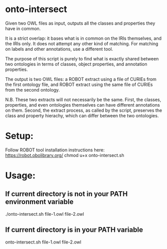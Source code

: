 # onto-intersect
Given two OWL files as input, outputs all the classes and properties they have in common.

It is a strict overlap: it bases what is in common on the IRIs themselves, and the IRIs only. It does not attempt any other kind of matching. For matching on labels and other annotations, use a different tool.

The purpose of this script is purely to find what is exactly shared between two ontologies in terms of classes, object properties, and annotation properties.

The output is two OWL files: a ROBOT extract using a file of CURIEs from the first ontology file, and ROBOT extract using the same file of CURIEs from the second ontology.

N.B. These two extracts will not necessarily be the same. First, the classes, properties, and even ontologies themselves can have different annotations on them. Second, the extract process, as called by the script, preserves the class and property hierachy, which can differ between the two ontologies.

# Setup:
Follow ROBOT tool installation instructions here: https://robot.obolibrary.org/
chmod u+x onto-intersect.sh

# Usage:
## If current directory is not in your PATH environment variable
./onto-intersect.sh file-1.owl file-2.owl

## If current directory is in your PATH variable
onto-intersect.sh file-1.owl file-2.owl

